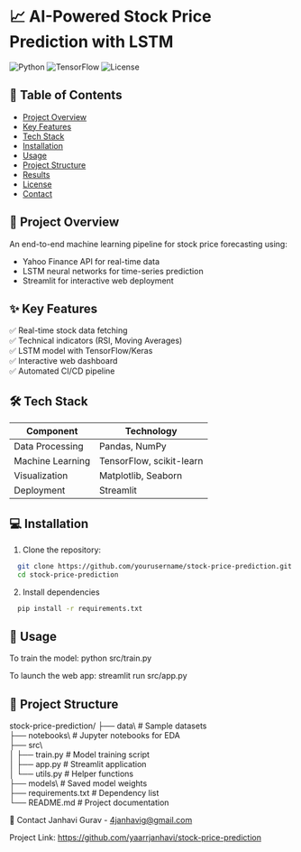# 📈 AI-Powered Stock Price Prediction with LSTM

![Python](https://img.shields.io/badge/Python-3.9+-blue)
![TensorFlow](https://img.shields.io/badge/TensorFlow-2.15-orange)
![License](https://img.shields.io/badge/License-MIT-green)

## 📌 Table of Contents
- [Project Overview](#-project-overview)
- [Key Features](#-key-features)
- [Tech Stack](#-tech-stack)
- [Installation](#-installation)
- [Usage](#-usage)
- [Project Structure](#-project-structure)
- [Results](#-results)
- [License](#-license)
- [Contact](#-contact)

## 🌟 Project Overview
An end-to-end machine learning pipeline for stock price forecasting using:
- Yahoo Finance API for real-time data
- LSTM neural networks for time-series prediction
- Streamlit for interactive web deployment

## ✨ Key Features
✅ Real-time stock data fetching  
✅ Technical indicators (RSI, Moving Averages)  
✅ LSTM model with TensorFlow/Keras  
✅ Interactive web dashboard  
✅ Automated CI/CD pipeline  

## 🛠️ Tech Stack
| Component          | Technology |
|--------------------|------------|
| Data Processing    | Pandas, NumPy |
| Machine Learning   | TensorFlow, scikit-learn |
| Visualization      | Matplotlib, Seaborn |
| Deployment         | Streamlit |

## 💻 Installation

1. Clone the repository:
```bash
  git clone https://github.com/yourusername/stock-price-prediction.git
  cd stock-price-prediction
```


2. Install dependencies 
```bash
  pip install -r requirements.txt
```

## 🚀 Usage
To train the model:
python src/train.py

To launch the web app:
streamlit run src/app.py

## 📂 Project Structure
stock-price-prediction/
├── data\               # Sample datasets  
├── notebooks\          # Jupyter notebooks for EDA  
├── src\  
│   ├── train.py        # Model training script  
│   ├── app.py          # Streamlit application  
│   └── utils.py        # Helper functions  
├── models\             # Saved model weights  
├── requirements.txt    # Dependency list  
└── README.md           # Project documentation  

📧 Contact
Janhavi Gurav - 4janhavig@gmail.com

Project Link: https://github.com/yaarrjanhavi/stock-price-prediction
